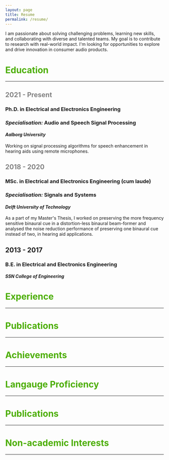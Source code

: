 ```yaml
---
layout: page
title: Resume
permalink: /resume/
---
```

<!--Download a detailed PDF <a style="color:#4CAE04" href="../assets/cv.pdf">here</a>. --!>
 <!--;text-decoration: underline;text-decoration-color: #4CAE04;text-decoration-thickness: 2px;text-underline-position: under;--!>

<p style =  style="color:#828282";"text-align:centre";"font-size: 13px"> I am passionate about solving challenging problems, learning new skills, and collaborating with diverse and talented teams. My goal is to contribute to research with real-world impact. I'm looking for opportunities to explore and drive innovation in consumer audio products.</p>

<h1 style="color:#4CAE04"> Education </h1>
<hr>

 <h2 style="color:#828282"> 2021 - Present </h2>
 <h3> Ph.D. in Electrical and Electronics Engineering</h3>
 <h3><i>Specialisation:</i> Audio and Speech Signal Processing</h3>
 <h4> <i> Aalborg University</i></h4>
<p>Working on signal processing algorithms for speech enhancement in hearing aids using remote microphones.</p>

 <h2 style="color:#828282"> 2018 - 2020 </h2>
 <h3> MSc. in Electrical and Electronics Engineering (cum laude)</h3>
  <h3><i>Specialisation:</i> Signals and Systems</h3>
 <h4> <i> Delft University of Technology</i></h4>
<p>As a part of my Master's Thesis, I worked on preserving the more frequency sensitive binaural cue in a distortion-less binaural beam-former and analysed the noise reduction performance of preserving one binaural cue instead of two, in hearing aid applications.</p>

 <h2> 2013 - 2017 </h2>
 <h3> B.E. in Electrical and Electronics Engineering </h3>
 <h4> <i> SSN College of Engineering</i></h4>

 <h1 style="color:#4CAE04"> Experience </h1>
<hr>

 <h1 style="color:#4CAE04"> Publications </h1>
<hr>

 <h1 style="color:#4CAE04"> Achievements </h1>
<hr>

 <h1 style="color:#4CAE04"> Langauge Proficiency </h1>
<hr>

 <h1 style="color:#4CAE04"> Publications </h1>
<hr>

 <h1 style="color:#4CAE04"> Non-academic Interests </h1>
<hr>

